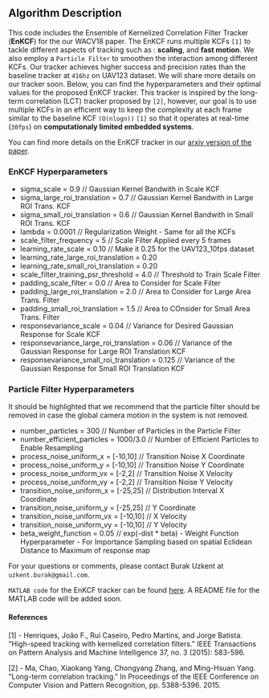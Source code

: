 ## Algorithm Description
This code includes the Ensemble of Kernelized Correlation Filter Tracker (**EnKCF**) for the our WACV18 paper.
The EnKCF runs multiple KCFs `[1]` to tackle different aspects of tracking such as : **scaling**, and **fast motion**.
We also employ a `Particle Filter` to smoothen the interaction among different KCFs. Our tracker achieves
higher success and precision rates than the baseline tracker at `416hz` on UAV123 dataset. We will share
more details on our tracker soon. Below, you can find the hyperparameters and their optimal values for
the proposed EnKCF tracker. This tracker is inspired by the long-term correlation (LCT) tracker proposed by `[2]`, 
however, our goal is to use multiple KCFs in an efficient way to keep the complexity at each frame similar to the 
baseline KCF `(O(nlogn))` `[1]` so that it operates at real-time (`30fps`) on **computationaly limited embedded systems**.

You can find more details on the EnKCF tracker in our [arxiv version of the paper](https://arxiv.org/pdf/1801.06729.pdf).

### EnKCF Hyperparameters

* sigma_scale = 0.9   // Gaussian Kernel Bandwith in Scale KCF
* sigma_large_roi_translation = 0.7 // Gaussian Kernel Bandwith in Large ROI Trans. KCF
* sigma_small_roi_translation = 0.6 // Gaussian Kernel Bandwith in Small ROI Trans. KCF
* lambda = 0.0001 // Regularization Weight - Same for all the KCFs
* scale_filter_frequency = 5 // Scale Filter Applied every 5 frames
* learning_rate_scale = 0.10 // Make it 0.25 for the UAV123_10fps dataset
* learning_rate_large_roi_translation = 0.20
* learning_rate_small_roi_translation = 0.20
* scale_filter_training_psr_threshold = 4.0 // Threshold to Train Scale Filter
* padding_scale_filter = 0.0                // Area to Consider for Scale Filter
* padding_large_roi_translation = 2.0       // Area to Consider for Large Area Trans. Filter
* padding_small_roi_translation = 1.5       // Area to COnsider for Small Area Trans. Filter
* responsevariance_scale = 0.04	            // Variance for Desired Gaussian Response for Scale KCF
* responsevariance_large_roi_translation = 0.06 // Variance of the Gaussian Response for Large ROI Translation KCF
* responsevariance_small_roi_translation = 0.125 // Variance of the Gaussian Response for Small ROI Translation KCF


### Particle Filter Hyperparameters

It should be highlighted that we recommend that the particle filter should be removed in case the global camera motion
in the system is not removed.

* number_particles = 300		// Number of Particles in the Particle Filter
* number_efficient_particles = 1000/3.0 // Number of Efficient Particles to Enable Resampling
* process_noise_uniform_x = [-10,10]	// Transition Noise X Coordinate
* process_noise_uniform_y = [-10,10] // Transition Noise Y Coordinate
* process_noise_uniform_vx = [-2,2]  // Transition Noise X Velocity
* process_noise_uniform_vy = [-2,2]  // Transition Noise Y Velocity
* transition_noise_uniform_x = [-25,25] // Distribution Interval X Coordinate
* transition_noise_uniform_y = [-25,25] // Y Coordinate
* transition_noise_uniform_vx = [-10,10] // X Velocity
* transition_noise_uniform_vy = [-10,10] // Y Velocity
* beta_weight_function = 0.05 // exp(-dist * beta) - Weight Function Hyperparameter - For Importance Sampling based on spatial Eclidean Distance to Maximum of response map

For your questions or comments, please contact Burak Uzkent at `uzkent.burak@gmail.com`.

`MATLAB code` for the EnKCF tracker can be found [here](https://github.com/buzkent86/EnKCF_Matlab). A README file for the MATLAB code will be added soon.

#### References
[1] - Henriques, João F., Rui Caseiro, Pedro Martins, and Jorge Batista. "High-speed tracking with kernelized correlation filters." IEEE Transactions on Pattern Analysis and Machine Intelligence 37, no. 3 (2015): 583-596.

[2] - Ma, Chao, Xiaokang Yang, Chongyang Zhang, and Ming-Hsuan Yang. "Long-term correlation tracking." In Proceedings of the IEEE Conference on Computer Vision and Pattern Recognition, pp. 5388-5396. 2015.
